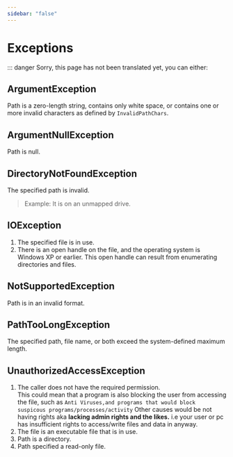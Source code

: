 ```yaml
---
sidebar: "false"
---
```


# Exceptions
::: danger Sorry, this page has not been translated yet, you can either:

## ArgumentException
Path is a zero-length string, contains only white space, or contains one or more invalid characters as defined by `InvalidPathChars`.

## ArgumentNullException
Path is null.

## DirectoryNotFoundException
The specified path is invalid.
> Example: It is on an unmapped drive.

## IOException
1. The specified file is in use.
2. There is an open handle on the file, and the operating system is Windows XP or earlier. This open handle can result from enumerating directories and files.

## NotSupportedException
Path is in an invalid format.

## PathTooLongException
The specified path, file name, or both exceed the system-defined maximum length.

## UnauthorizedAccessException
1. The caller does not have the required permission.  
   This could mean that a program is also blocking the user from accessing the file, such as `Anti Viruses,and programs that would block suspicous programs/processes/activity` Other causes would be not having rights aka **lacking admin rights and the likes.** i.e your user or pc has insufficient rights to access/write files and data in anyway.
2. The file is an executable file that is in use.
3. Path is a directory.
4. Path specified a read-only file.

